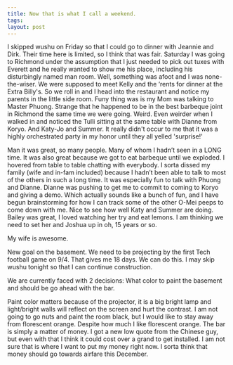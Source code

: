 ```yaml
---
title: Now that is what I call a weekend.
tags: 
layout: post
---
```

I skipped wushu on Friday so that I could go to dinner with Jeannie and Dirk.  Their time here is limited, so I think that was fair.  Saturday I was going to Richmond under the assumption that I just needed to pick out tuxes with Everett and he really wanted to show me his place, including his disturbingly named man room.  Well, something was afoot and I was none-the-wiser.  We were supposed to meet Kelly and the ‘rents for dinner at the Extra Billy's.  So we roll in and I head into the restaurant and notice my parents in the little side room.  Funy thing was is my Mom was talking to Master Phuong.  Strange that he happened to be in the best barbeque joint in Richmond the same time we were going.  Weird.  Even weirder when I walked in and noticed the Tulli sitting at the same table with Dianne from Koryo.  And Katy-Jo and Summer.  It really didn't occur to me that it was a highly orchestrated party in my honor until they all yelled 'surprise!'



Man it was great, so many people.  Many of whom I hadn’t seen in a LONG time.  It was also great because we got to eat barbeque until we exploded.  I hovered from table to table chatting with everybody.  I sorta dissed my family (wife and in-fam included) because I hadn’t been able to talk to most of the others in such a long time.  It was especially fun to talk with Phuong and Dianne.  Dianne was pushing to get me to commit to coming to Koryo and giving a demo.  Which actually sounds like a bunch of fun, and I have begun brainstorming for how I can track some of the other O-Mei peeps to come down with me.  Nice to see how well Katy and Summer are doing.  Bailey was great, I loved watching her try and eat lemons.  I am thinking we need to set her and Joshua up in oh, 15 years or so.  



My wife is awesome.  



New goal on the basement.  We need to be projecting by the first Tech football game on 9/4. That gives me 18 days. We can do this.  I may skip wushu tonight so that I can continue construction. 



We are currently faced with 2 decisions: What color to paint the basement and should be go ahead with the bar.



Paint color matters because of the projector, it is a big bright lamp and light/bright walls will reflect on the screen and hurt the contrast.  I am not going to go nuts and paint the room black, but I would like to stay away from florescent orange.  Despite how much I like florescent orange. The bar is simply a matter of money.  I got a new low quote from the Chinese guy, but even with that I think it could cost over a grand to get installed.  I am not sure that is where I want to put my money right now. I sorta think that money should go towards airfare this December.

